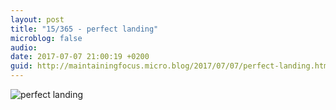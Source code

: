 ```yaml
---
layout: post
title: "15/365 - perfect landing"
microblog: false
audio: 
date: 2017-07-07 21:00:19 +0200
guid: http://maintainingfocus.micro.blog/2017/07/07/perfect-landing.html
---
```

![perfect landing](https://f000.backblazeb2.com/file/Roel-Share/perfect-landing.jpg)
